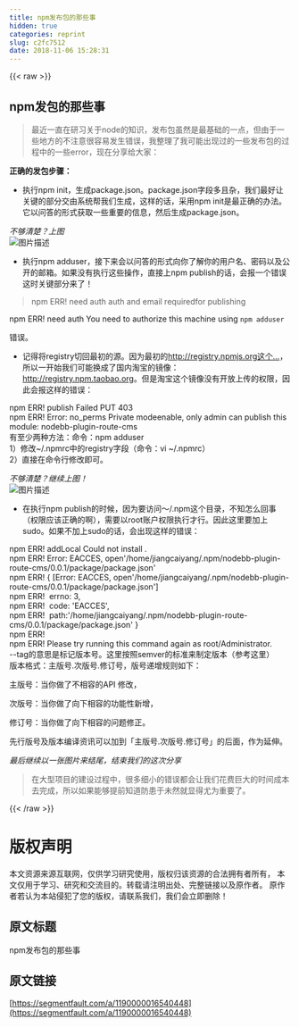 ```yaml
---
title: npm发布包的那些事
hidden: true
categories: reprint
slug: c2fc7512
date: 2018-11-06 15:28:31
---
```


{{< raw >}}
<h2 id="articleHeader0">npm&#x53D1;&#x5305;&#x7684;&#x90A3;&#x4E9B;&#x4E8B;</h2><blockquote>&#x6700;&#x8FD1;&#x4E00;&#x76F4;&#x5728;&#x7814;&#x4E60;&#x5173;&#x4E8E;node&#x7684;&#x77E5;&#x8BC6;&#xFF0C;&#x53D1;&#x5E03;&#x5305;&#x867D;&#x7136;&#x662F;&#x6700;&#x57FA;&#x7840;&#x7684;&#x4E00;&#x70B9;&#xFF0C;&#x4F46;&#x7531;&#x4E8E;&#x4E00;&#x4E9B;&#x5730;&#x65B9;&#x7684;&#x4E0D;&#x6CE8;&#x610F;&#x5F88;&#x5BB9;&#x6613;&#x53D1;&#x751F;&#x9519;&#x8BEF;&#xFF0C;&#x6211;&#x6574;&#x7406;&#x4E86;&#x6211;&#x53EF;&#x80FD;&#x51FA;&#x73B0;&#x8FC7;&#x7684;&#x4E00;&#x4E9B;&#x53D1;&#x5E03;&#x5305;&#x7684;&#x8FC7;&#x7A0B;&#x4E2D;&#x7684;&#x4E00;&#x4E9B;error&#xFF0C;&#x73B0;&#x5728;&#x5206;&#x4EAB;&#x7ED9;&#x5927;&#x5BB6;&#xFF1A;</blockquote><p><strong>&#x6B63;&#x786E;&#x7684;&#x53D1;&#x5305;&#x6B65;&#x9AA4;&#xFF1A;</strong></p><ul><li>&#x6267;&#x884C;npm init&#xFF0C;&#x751F;&#x6210;package.json&#x3002;package.json&#x5B57;&#x6BB5;&#x591A;&#x4E14;&#x6742;&#xFF0C;&#x6211;&#x4EEC;&#x6700;&#x597D;&#x8BA9;&#x5173;&#x952E;&#x7684;&#x90E8;&#x5206;&#x4EA4;&#x7531;&#x7CFB;&#x7EDF;&#x5E2E;&#x6211;&#x4EEC;&#x751F;&#x6210;&#xFF0C;&#x8FD9;&#x6837;&#x7684;&#x8BDD;&#xFF0C;&#x91C7;&#x7528;npm init&#x662F;&#x6700;&#x6B63;&#x786E;&#x7684;&#x529E;&#x6CD5;&#x3002;&#x5B83;&#x4EE5;&#x95EE;&#x7B54;&#x7684;&#x5F62;&#x5F0F;&#x83B7;&#x53D6;&#x4E00;&#x4E9B;&#x91CD;&#x8981;&#x7684;&#x4FE1;&#x606F;&#xFF0C;&#x7136;&#x540E;&#x751F;&#x6210;package.json&#x3002;</li></ul><p><em>&#x4E0D;&#x591F;&#x6E05;&#x695A;&#xFF1F;&#x4E0A;&#x56FE;</em><br><span class="img-wrap"><img data-src="/img/bVbhyBc?w=789&amp;h=48" src="https://static.alili.tech/img/bVbhyBc?w=789&amp;h=48" alt="&#x56FE;&#x7247;&#x63CF;&#x8FF0;" title="&#x56FE;&#x7247;&#x63CF;&#x8FF0;" style="cursor:pointer;display:inline"></span></p><ul><li>&#x6267;&#x884C;npm adduser&#xFF0C;&#x63A5;&#x4E0B;&#x6765;&#x4F1A;&#x4EE5;&#x95EE;&#x7B54;&#x7684;&#x5F62;&#x5F0F;&#x5411;&#x4F60;&#x4E86;&#x89E3;&#x4F60;&#x7684;&#x7528;&#x6237;&#x540D;&#x3001;&#x5BC6;&#x7801;&#x4EE5;&#x53CA;&#x516C;&#x5F00;&#x7684;&#x90AE;&#x7BB1;&#x3002;&#x5982;&#x679C;&#x6CA1;&#x6709;&#x6267;&#x884C;&#x8FD9;&#x4E9B;&#x64CD;&#x4F5C;&#xFF0C;&#x76F4;&#x63A5;&#x4E0A;npm publish&#x7684;&#x8BDD;&#xFF0C;&#x4F1A;&#x62A5;&#x4E00;&#x4E2A;&#x9519;&#x8BEF;&#x8FD9;&#x65F6;&#x5173;&#x952E;&#x90E8;&#x5206;&#x6765;&#x4E86;&#xFF01;</li></ul><blockquote>npm ERR! need auth auth and email requiredfor publishing</blockquote><p>npm ERR! need auth You need to authorize this machine using <code>npm adduser</code></p><p>&#x9519;&#x8BEF;&#x3002;</p><ul><li>&#x8BB0;&#x5F97;&#x5C06;registry&#x5207;&#x56DE;&#x6700;&#x521D;&#x7684;&#x6E90;&#x3002;&#x56E0;&#x4E3A;&#x6700;&#x521D;&#x7684;<a href="http://registry.npmjs.org%E8%BF%99%E4%B8%AA%E6%BA%90%E5%9B%BD%E5%86%85%E7%94%A8%E6%88%B7%E8%AE%BF%E9%97%AE%E9%9D%9E%E5%B8%B8%E6%85%A2" rel="nofollow noreferrer" target="_blank">http://registry.npmjs.org&#x8FD9;&#x4E2A;...</a>&#xFF0C;&#x6240;&#x4EE5;&#x4E00;&#x5F00;&#x59CB;&#x6211;&#x4EEC;&#x53EF;&#x80FD;&#x6362;&#x6210;&#x4E86;&#x56FD;&#x5185;&#x6DD8;&#x5B9D;&#x7684;&#x955C;&#x50CF;&#xFF1A;<a href="http://registry.npm.taobao.org" rel="nofollow noreferrer" target="_blank">http://registry.npm.taobao.org</a>&#x3002;&#x4F46;&#x662F;&#x6DD8;&#x5B9D;&#x8FD9;&#x4E2A;&#x955C;&#x50CF;&#x6CA1;&#x6709;&#x5F00;&#x653E;&#x4E0A;&#x4F20;&#x7684;&#x6743;&#x9650;&#xFF0C;&#x56E0;&#x6B64;&#x4F1A;&#x62A5;&#x8FD9;&#x6837;&#x7684;&#x9519;&#x8BEF;&#xFF1A;</li></ul><p>npm ERR! publish Failed PUT 403<br>npm ERR! Error: no_perms Private modeenable, only admin can publish this module: nodebb-plugin-route-cms<br>&#x6709;&#x81F3;&#x5C11;&#x4E24;&#x79CD;&#x65B9;&#x6CD5;&#xFF1A;&#x547D;&#x4EE4;&#xFF1A;npm adduser<br>1&#xFF09;&#x4FEE;&#x6539;~/.npmrc&#x4E2D;&#x7684;registry&#x5B57;&#x6BB5;&#xFF08;&#x547D;&#x4EE4;&#xFF1A;vi ~/.npmrc&#xFF09;<br>2&#xFF09;&#x76F4;&#x63A5;&#x5728;&#x547D;&#x4EE4;&#x884C;&#x4FEE;&#x6539;&#x5373;&#x53EF;&#x3002;</p><p><em>&#x4E0D;&#x591F;&#x6E05;&#x695A;&#xFF1F;&#x7EE7;&#x7EED;&#x4E0A;&#x56FE;&#xFF01;</em><br><span class="img-wrap"><img data-src="/img/bVbhyBW?w=727&amp;h=43" src="https://static.alili.tech/img/bVbhyBW?w=727&amp;h=43" alt="&#x56FE;&#x7247;&#x63CF;&#x8FF0;" title="&#x56FE;&#x7247;&#x63CF;&#x8FF0;" style="cursor:pointer;display:inline"></span></p><ul><li>&#x5728;&#x6267;&#x884C;npm publish&#x7684;&#x65F6;&#x5019;&#xFF0C;&#x56E0;&#x4E3A;&#x8981;&#x8BBF;&#x95EE;&#xFF5E;/.npm&#x8FD9;&#x4E2A;&#x76EE;&#x5F55;&#xFF0C;&#x4E0D;&#x77E5;&#x600E;&#x4E48;&#x56DE;&#x4E8B;&#xFF08;&#x6743;&#x9650;&#x5E94;&#x8BE5;&#x6B63;&#x786E;&#x7684;&#x554A;&#xFF09;&#xFF0C;&#x9700;&#x8981;&#x4EE5;root&#x8D26;&#x6237;&#x6743;&#x9650;&#x6267;&#x884C;&#x624D;&#x884C;&#x3002;&#x56E0;&#x6B64;&#x8FD9;&#x91CC;&#x8981;&#x52A0;&#x4E0A;sudo&#x3002;&#x5982;&#x679C;&#x4E0D;&#x52A0;&#x4E0A;sudo&#x7684;&#x8BDD;&#xFF0C;&#x4F1A;&#x51FA;&#x73B0;&#x8FD9;&#x6837;&#x7684;&#x9519;&#x8BEF;&#xFF1A;</li></ul><p>npm ERR! addLocal Could not install .<br>npm ERR! Error: EACCES, open&apos;/home/jiangcaiyang/.npm/nodebb-plugin-route-cms/0.0.1/package/package.json&apos;<br>npm ERR!&#xA0;{ [Error: EACCES, open&apos;/home/jiangcaiyang/.npm/nodebb-plugin-route-cms/0.0.1/package/package.json&apos;]<br>npm ERR!&#xA0;&#xA0;errno: 3,<br>npm ERR!&#xA0;&#xA0;code: &apos;EACCES&apos;,<br>npm ERR!&#xA0;&#xA0;path:&apos;/home/jiangcaiyang/.npm/nodebb-plugin-route-cms/0.0.1/package/package.json&apos; }<br>npm ERR!<br>npm ERR! Please try running this command again as root/Administrator.<br>--tag&#x7684;&#x610F;&#x601D;&#x662F;&#x6807;&#x8BB0;&#x7248;&#x672C;&#x53F7;&#x3002;&#x8FD9;&#x91CC;&#x6309;&#x7167;semver&#x7684;&#x6807;&#x51C6;&#x6765;&#x5236;&#x5B9A;&#x7248;&#x672C;&#xFF08;&#x53C2;&#x8003;&#x8FD9;&#x91CC;&#xFF09;<br>&#x7248;&#x672C;&#x683C;&#x5F0F;&#xFF1A;&#x4E3B;&#x7248;&#x53F7;.&#x6B21;&#x7248;&#x53F7;.&#x4FEE;&#x8BA2;&#x53F7;&#xFF0C;&#x7248;&#x53F7;&#x9012;&#x589E;&#x89C4;&#x5219;&#x5982;&#x4E0B;&#xFF1A;</p><p>&#x4E3B;&#x7248;&#x53F7;&#xFF1A;&#x5F53;&#x4F60;&#x505A;&#x4E86;&#x4E0D;&#x76F8;&#x5BB9;&#x7684;API &#x4FEE;&#x6539;&#xFF0C;</p><p>&#x6B21;&#x7248;&#x53F7;&#xFF1A;&#x5F53;&#x4F60;&#x505A;&#x4E86;&#x5411;&#x4E0B;&#x76F8;&#x5BB9;&#x7684;&#x529F;&#x80FD;&#x6027;&#x65B0;&#x589E;&#xFF0C;</p><p>&#x4FEE;&#x8BA2;&#x53F7;&#xFF1A;&#x5F53;&#x4F60;&#x505A;&#x4E86;&#x5411;&#x4E0B;&#x76F8;&#x5BB9;&#x7684;&#x95EE;&#x9898;&#x4FEE;&#x6B63;&#x3002;</p><p>&#x5148;&#x884C;&#x7248;&#x53F7;&#x53CA;&#x7248;&#x672C;&#x7F16;&#x8BD1;&#x8D44;&#x8BAF;&#x53EF;&#x4EE5;&#x52A0;&#x5230;&#x300C;&#x4E3B;&#x7248;&#x53F7;.&#x6B21;&#x7248;&#x53F7;.&#x4FEE;&#x8BA2;&#x53F7;&#x300D;&#x7684;&#x540E;&#x9762;&#xFF0C;&#x4F5C;&#x4E3A;&#x5EF6;&#x4F38;&#x3002;</p><p><em>&#x6700;&#x540E;&#x7EE7;&#x7EED;&#x4EE5;&#x4E00;&#x5F20;&#x56FE;&#x7247;&#x6765;&#x7ED3;&#x5C3E;&#xFF0C;&#x7ED3;&#x675F;&#x6211;&#x4EEC;&#x7684;&#x8FD9;&#x6B21;&#x5206;&#x4EAB;</em></p><blockquote>&#x5728;&#x5927;&#x578B;&#x9879;&#x76EE;&#x7684;&#x5EFA;&#x8BBE;&#x8FC7;&#x7A0B;&#x4E2D;&#xFF0C;&#x5F88;&#x591A;&#x7EC6;&#x5C0F;&#x7684;&#x9519;&#x8BEF;&#x90FD;&#x4F1A;&#x8BA9;&#x6211;&#x4EEC;&#x82B1;&#x8D39;&#x5DE8;&#x5927;&#x7684;&#x65F6;&#x95F4;&#x6210;&#x672C;&#x53BB;&#x5B8C;&#x6210;&#xFF0C;&#x6240;&#x4EE5;&#x5982;&#x679C;&#x80FD;&#x591F;&#x63D0;&#x524D;&#x77E5;&#x9053;&#x9632;&#x60A3;&#x4E8E;&#x672A;&#x7136;&#x5C31;&#x663E;&#x5F97;&#x5C24;&#x4E3A;&#x91CD;&#x8981;&#x4E86;&#x3002;</blockquote>
{{< /raw >}}

# 版权声明
本文资源来源互联网，仅供学习研究使用，版权归该资源的合法拥有者所有，
本文仅用于学习、研究和交流目的。转载请注明出处、完整链接以及原作者。
原作者若认为本站侵犯了您的版权，请联系我们，我们会立即删除！

## 原文标题
npm发布包的那些事

## 原文链接
[https://segmentfault.com/a/1190000016540448](https://segmentfault.com/a/1190000016540448)


